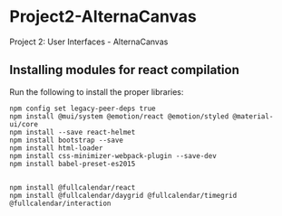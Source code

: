 # Project2-AlternaCanvas

Project 2: User Interfaces - AlternaCanvas

## Installing modules for react compilation

Run the following to install the proper libraries:

```
npm config set legacy-peer-deps true
npm install @mui/system @emotion/react @emotion/styled @material-ui/core
npm install --save react-helmet
npm install bootstrap --save
npm install html-loader
npm install css-minimizer-webpack-plugin --save-dev
npm install babel-preset-es2015


npm install @fullcalendar/react
npm install @fullcalendar/daygrid @fullcalendar/timegrid @fullcalendar/interaction
```
